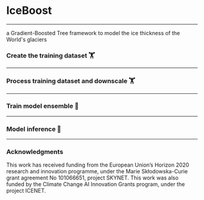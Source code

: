 # IceBoost

---
a Gradient-Boosted Tree framework 
to model the ice thickness of the World's glaciers

### Create the training dataset 🏋️

---

### Process training dataset and downscale 🏋️

---

### Train model ensemble 🤖

---

### Model inference 🔮

---

### Acknowledgments
This work has received funding from the European Union’s Horizon 2020
research and innovation programme, under the Marie Skłodowska-Curie 
grant agreement No 101066651, project SKYNET. This work was also funded by 
the Climate Change  AI Innovation Grants program, under the project ICENET.